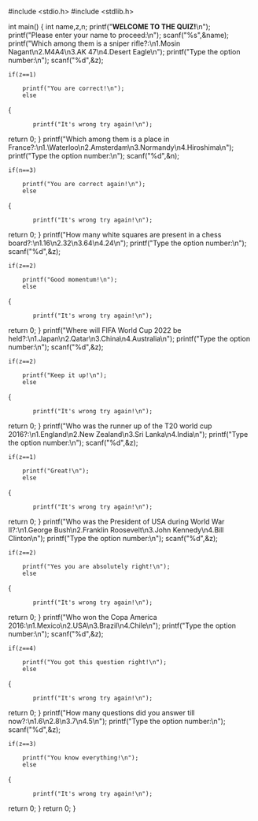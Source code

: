 #include <stdio.h>
#include <stdlib.h>

int main()
{
    int name,z,n;
    printf("****WELCOME TO THE QUIZ!****\n");
    printf("Please enter your name to proceed:\n");
    scanf("%s",&name);
    printf("Which among them is a sniper rifle?:\n1.Mosin Nagant\n2.M4A4\n3.AK 47\n4.Desert Eagle\n");
    printf("Type the option number:\n");
    scanf("%d",&z);

    if(z==1)

        printf("You are correct!\n");
        else
{


           printf("It's wrong try again!\n");
return 0;
}
printf("Which among them is a place in France?:\n1.\Waterloo\n2.Amsterdam\n3.Normandy\n4.Hiroshima\n");
    printf("Type the option number:\n");
    scanf("%d",&n);

    if(n==3)

        printf("You are correct again!\n");
        else
{


           printf("It's wrong try again!\n");
return 0;
}
 printf("How many white squares are present in a chess board?:\n1.16\n2.32\n3.64\n4.24\n");
    printf("Type the option number:\n");
    scanf("%d",&z);

    if(z==2)

        printf("Good momentum!\n");
        else
{


           printf("It's wrong try again!\n");
return 0;
}
 printf("Where will FIFA World Cup 2022 be held?:\n1.Japan\n2.Qatar\n3.China\n4.Australia\n");
    printf("Type the option number:\n");
    scanf("%d",&z);

    if(z==2)

        printf("Keep it up!\n");
        else
{


           printf("It's wrong try again!\n");
return 0;
}
 printf("Who was the runner up of the T20 world cup 2016?:\n1.England\n2.New Zealand\n3.Sri Lanka\n4.India\n");
    printf("Type the option number:\n");
    scanf("%d",&z);

    if(z==1)

        printf("Great!\n");
        else
{


           printf("It's wrong try again!\n");
return 0;
}
 printf("Who was the President of USA during World War II?:\n1.George Bush\n2.Franklin Roosevelt\n3.John Kennedy\n4.Bill Clinton\n");
    printf("Type the option number:\n");
    scanf("%d",&z);

    if(z==2)

        printf("Yes you are absolutely right!\n");
        else
{


           printf("It's wrong try again!\n");
return 0;
}
 printf("Who won the Copa America 2016:\n1.Mexico\n2.USA\n3.Brazil\n4.Chile\n");
    printf("Type the option number:\n");
    scanf("%d",&z);

    if(z==4)

        printf("You got this question right!\n");
        else
{


           printf("It's wrong try again!\n");
return 0;
}
    printf("How many questions did you answer till now?:\n1.6\n2.8\n3.7\n4.5\n");
    printf("Type the option number:\n");
    scanf("%d",&z);

    if(z==3)

        printf("You know everything!\n");
        else
{


           printf("It's wrong try again!\n");
return 0;
}
    return 0;
}

